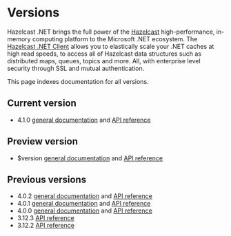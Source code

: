 # Versions

Hazelcast .NET brings the full power of the [Hazelcast](https://hazelcast.com) high-performance, in-memory computing platform to the Microsoft .NET ecosystem. The [Hazelcast .NET Client](https://hazelcast.com/clients/dotnet/) allows you to elastically scale your .NET caches at high read speeds, to access all of Hazelcast data structures such as distributed maps, queues, topics and more. All, with enterprise level security through SSL and mutual authentication.

This page indexes documentation for all versions.

## Current version

* 4.1.0 [general documentation](xref:doc-index-4-1-0) and [API reference](xref:api-index-4-1-0)

## Preview version

* <devdoc>$version [general documentation](dev/doc/index.md) and [API reference](dev/api/index.md)</devdoc>

## Previous versions

* 4.0.2 [general documentation](xref:doc-index-4-0-2) and [API reference](xref:api-index-4-0-2)
* 4.0.1 [general documentation](xref:doc-index-4-0-1) and [API reference](xref:api-index-4-0-1)
* 4.0.0 [general documentation](xref:doc-index-4-0-0) and [API reference](xref:api-index-4-0-0)
* 3.12.3 [API reference](xref:api-index-3-12-3)
* 3.12.2 [API reference](xref:api-index-3-12-2)
